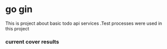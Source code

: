 # go gin

This is project about basic todo api services .Test processes were used in this project

### current cover results


